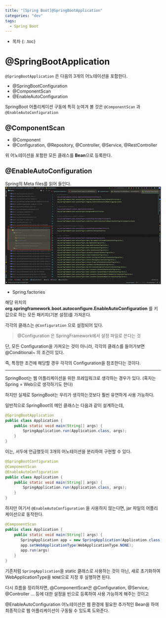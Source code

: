 ```yaml
---
title: "[Spring Boot]@SpringBootApplication"
categories: "dev"
tags:
  - Spring Boot
---
```


* 목차
{: .toc}

# @SpringBootApplication

`@SpringBootApplication` 은 다음의 3개의 어노테이션을 포함한다.

- @SpringBootConfiguration 
- @ComponentScan
- @EnableAutoConfiguration

SpringBoot 어플리케이션 구동에 특히 눈여겨 볼 것은 `@ComponentScan` 과 `@EnableAutoConfiguration` 

## @ComponentScan

- @Component
- @Configuration, @Repository, @Controller, @Service, @RestController

위 어노테이션을 포함한 모든 클래스를 **Bean**으로 등록한다.

## @EnableAutoConfiguration

Spring의 Meta files를 읽어 들인다.
![spring.factories](/assets/images/study/dev/2019/2_springboot_spring_factory.png)

- Spring.factories

해당 위치의 **org.springframework.boot.autoconfigure.EnableAutoConfiguration** 를 키 값으로 하는 모든 패키지(기본 설정)를 가져온다.

각각의 클래스는 `@Configuration` 으로 설정되어 있다.

> @Configuration 은 SpringFramework에서 설정 파일로 쓴다는 것

단, 모든 Configuration을 가져오는 것이 아니라, 각각의 클래스를 들어가보면 @Conditional~ 의 조건이 있다.

즉, 특정한 조건에 해당할 경우 각각의 Configuration을 참조한다는 것이다.

---

SpringBoot는 웹 어플리케이션을 위한 프레임워크로 생각하는 경우가 있다.
(혹자는 Spring = Web으로 생각하기도 한다)

하지만 실제로 SpringBoot는 우리가 생각하는것보다 훨씬 유연하게 사용 가능하다.

일반적으로 SpringBoot의 메인 클래스는 다음과 같이 설계하는데,

~~~java
@SpringBootApplication
public class Application {
    public static void main(String[] args) {
        SpringApplication.run(Application.class, args);
    }
}
~~~

이는, 서두에 언급했듯이 3개의 어노테이션을 분리하여 구현할 수 있다.

~~~java
@SpringBootConfiguration
@ComponentScan
@EnableAutoConfiguration
public class Application {
    public static void main(String[] args) {
        SpringApplication.run(Application.class, args);
    }
}
~~~

하지만 여기서 `@EnableAutoConfiguration` 을 사용하지 않는다면, jar 파일의 어플리케이션으로 동작한다.

~~~java
@ComponentScan
public class Application {
    public static void main(String[] args) {
       SpringApplication app = new SpringApplication(Application.class);
       app.setWebApplicationType(WebApplicationType.NONE);
       app.run(args)
    }
}
~~~

기존처럼 `SpringApplication`을 static 클래스로 사용하는 것이 아닌, 새로 초기화하여 WebApplicationType을 `NONE`으로 지정 후 실행하면 된다.

다시 흐름을 정리하자면, @ComponentScan은 @Configuration, @Service, @Controller ... 등에 대한 설정을 빈으로 등록하여 사용 가능하게 해주는 것이고

@EnableAutoConfiguration 어노테이션은 웹 환경에 필요한 추가적인 Bean을 하여 최종적으로 웹 어플리케이션이 구동될 수 있도록 도와준다.  
